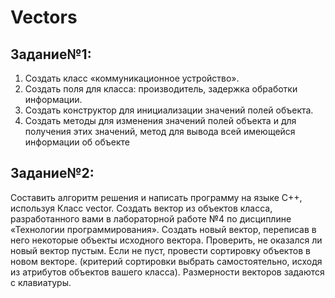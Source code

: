 # Vectors
## Задание№1: 
1.	Создать класс «коммуникационное устройство». 
2.	Создать поля для класса: производитель, задержка обработки информации.
3.	Создать конструктор для инициализации значений полей объекта. 
4.	Создать методы для изменения значений полей объекта и для получения этих значений, метод для вывода всей имеющейся информации об объекте
   
## Задание№2: 
Составить алгоритм решения и написать программу на языке С++, используя Класс vector. 
Создать вектор из объектов класса, разработанного вами в лабораторной работе №4 по дисциплине «Технологии программирования».
Создать новый вектор, переписав в него некоторые объекты исходного вектора. Проверить, не оказался ли новый вектор пустым.
Если не пуст, провести сортировку объектов в новом векторе. (критерий сортировки выбрать самостоятельно, исходя из атрибутов объектов вашего класса). Размерности векторов задаются с клавиатуры.
